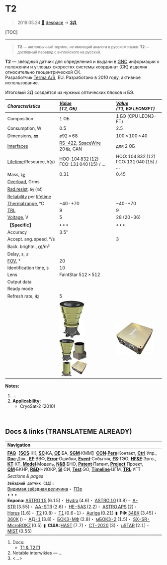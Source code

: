 # T2
> 2019.05.24 [🚀](../index/index.md) [despace](index.md) → **[ЗД](sensor.md)**

[TOC]

---

> <small>**T2** — англоязычный термин, не имеющий аналога в русском языке. **T2** — дословный перевод с английского на русский.</small>

**T2** — звёздный датчик для определения и выдачи в [GNC](gnc.md) информации о положении и угловых скоростях системы координат (СК) изделия относительно геоцентрической СК.  
Разработчик [Terma A/S](zz_terma.md), EU. Разработано в 2010 году, активное использование.

Итоговый ЗД создаётся из нужных оптических блоков и БЭ.

|*Characteristics*|*[Value](si.md)<br> (T2, ОБ)*|*[Value](si.md)<br> (T1, БЭ LEON3FT)*|
|:--|:--|:--|
|Composition|1 ОБ|1 БЭ (CPU LEON3-FT)|
|Consumption, W|0.5|2.5|
|Dimensions, ㎜|⌀92 × 68|100 × 100 × 40|
|[Interfaces](interface.md)|[RS-422](rs_xxx.md), [SpaceWire](spacewire.md) 20 ㎒, CAN|для 2 ОБ|
|[Lifetime](lifetime.md)/Resource, h(y)|НОО: 104 832 (12)<br> ГСО: 131 040 (15) / …|НОО: 104 832 (12)<br> ГСО: 131 040 (15) / …|
|Mass, ㎏|0.31|0.45|
|[Overload](vibration.md), Grms| | |
|[Rad.resist](ion_rad.md), ㏉ (㎭)| | |
|[Reliability](qm.md) per [lifetime](lifetime.md)| | |
|[Thermal range](tcs.md), ℃|−40 ‑ +70|−40 ‑ +70|
|[TRL](trl.md)|9|9|
|[Voltage](voltage.md), V|5|28 (20 ‑ 36)|
|**【Specific】**|• • •|• • •|
|Accuracy|3.5″| |
|Accept. ang. speed, °/s| |3|
|Back. brightn., ㏅/m²| | |
|Delay, s, ≤| | |
|[FOV](fov.md), °|20| |
|Identification time, s|10| |
|Lens|FaintStar 512 × 512| |
|Output data| | |
|Ready mode| | |
|Refresh rate, ㎐|5| |
| |![](f/sensor/t/t1_pic_optics26.jpg) [![](f/sensor/t/t1_pic1_thumb.jpg)](f/sensor/t/t1_pic1.jpg)|![](f/sensor/t/t1_pic_dp_leon3ft.jpg)|

**Notes:**

   1. …
   1. **Applicability:**
      - CryoSat-2 (2010)



<p style="page-break-after:always"> </p>

## Docs & links (TRANSLATEME ALREADY)
|Navigation|
|:--|
|**[FAQ](faq.md)**【**[SCS](scs.md)**·КК, **[SC](sc.md)**·КА, **[OE](oe.md)**·БА, **[SGM](sgm.md)**·КММ】**[CON](contact.md)·[Pers](person.md)**·Контакт, **[Ctrl](control.md)**·Упр., **[Doc](doc.md)**·Док., **[EF](ef.md)**·ВВФ, **[Error](error.md)**·Ошибки, **[Event](event.md)**·События, **[FS](fs.md)**·ТЭО, **[HF&E](hfe.md)**·Эрго., **[KT](kt.md)**·КТ, **[Model](model.md)**·Модель, **[N&B](nnb.md)**·БНО, **[Patent](патент.md)**·Патент, **[Project](project.md)**·Проект, **[QM](qm.md)**·БКНР, **[R&D](rnd.md)**·НИОКР, **[SI](si.md)**·СИ, **[Test](test.md)**·ЭО, **[Timeline](timeline.md)**·ЦГМ, **[TRL](trl.md)**·УГТ|
|*Sections & pages*|
|**`Звёздный датчик (ЗД):`**<br> [Видимая звёздная величина](app_mag.md)・ [ПЗр](fov.md)<br>• • •<br> **Европа:** [ASTRO 15](astro_15.md) (6.15)・ [Hydra](hydra.md) (4.6)・ [ASTRO 10](astro_10.md) (3.8)・ [A-STR](a_str.md) (3.55)・ [AA-STR](aa_str.md) (2.6)・ [HE-5AS](he_5as.md) (2.2)・ [ASTRO APS](astro_aps.md) (2)・ [Horus](horus.md) (1.6)・ [T2](t2.md) (0.8)・ [T1](t1.md) (0.6 ‑ 1)・ [Auriga](auriga.md) (0.21)  ▮  **РФ:** [348К](348k.md) (3.45)・ [360К](360k.md) ()・ [АД-1](ad_1.md) (3.8)・ [БОКЗ-МФ](bokz_mf.md) (2.8)・ [мБОКЗ-2](мбокз_2.md) (1.5)・ [SX-SR-MicroBOKZ](sx_sr_microbokz.md) (0.5)  ▮  **США:** [HAST](hast.md) (7.7)・ [CT-2020](ct_2020.md) (3)・ [µSTAR](mustar.md) (2.1)・ [MIST](mist.md) (0.55) |

   1. Docs:
      - [T1 & T2 ❐](f/sensor/t/t1_t2_star_tracker_rev2.pdf)
   1. Notable interwikies — …
   1. <…>
